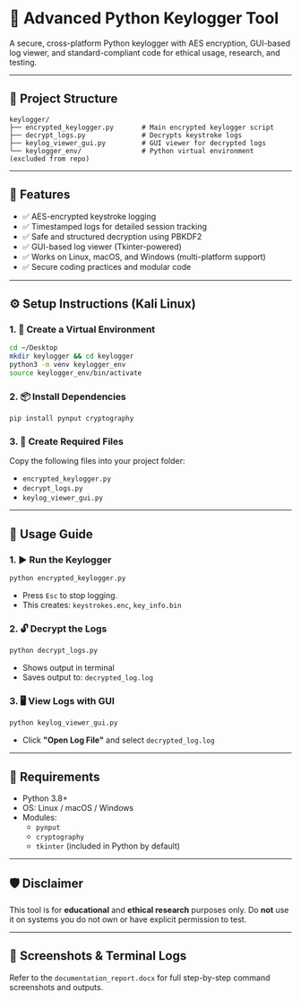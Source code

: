 # 🔐 Advanced Python Keylogger Tool

A secure, cross-platform Python keylogger with AES encryption, GUI-based log viewer, and standard-compliant code for ethical usage, research, and testing.

---

## 📁 Project Structure

```
keylogger/
├── encrypted_keylogger.py       # Main encrypted keylogger script
├── decrypt_logs.py              # Decrypts keystroke logs
├── keylog_viewer_gui.py         # GUI viewer for decrypted logs
└── keylogger_env/               # Python virtual environment (excluded from repo)
```

---

## 📌 Features

- ✅ AES-encrypted keystroke logging
- ✅ Timestamped logs for detailed session tracking
- ✅ Safe and structured decryption using PBKDF2
- ✅ GUI-based log viewer (Tkinter-powered)
- ✅ Works on Linux, macOS, and Windows (multi-platform support)
- ✅ Secure coding practices and modular code

---

## ⚙️ Setup Instructions (Kali Linux)

### 1. 🔧 Create a Virtual Environment

```bash
cd ~/Desktop
mkdir keylogger && cd keylogger
python3 -m venv keylogger_env
source keylogger_env/bin/activate
```

### 2. 📦 Install Dependencies

```bash
pip install pynput cryptography
```

### 3. 🧪 Create Required Files

Copy the following files into your project folder:

- `encrypted_keylogger.py`
- `decrypt_logs.py`
- `keylog_viewer_gui.py`

---

## 🚀 Usage Guide

### 1. ▶️ Run the Keylogger

```bash
python encrypted_keylogger.py
```

- Press `Esc` to stop logging.
- This creates: `keystrokes.enc`, `key_info.bin`

### 2. 🔓 Decrypt the Logs

```bash
python decrypt_logs.py
```

- Shows output in terminal
- Saves output to: `decrypted_log.log`

### 3. 🖥️ View Logs with GUI

```bash
python keylog_viewer_gui.py
```

- Click **"Open Log File"** and select `decrypted_log.log`

---

## 📄 Requirements

- Python 3.8+
- OS: Linux / macOS / Windows
- Modules:
  - `pynput`
  - `cryptography`
  - `tkinter` (included in Python by default)

---

## 🛡️ Disclaimer

This tool is for **educational** and **ethical research** purposes only. Do **not** use it on systems you do not own or have explicit permission to test.

---

## 📸 Screenshots & Terminal Logs

Refer to the `documentation_report.docx` for full step-by-step command screenshots and outputs.


